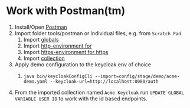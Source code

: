 # Work with Postman(tm)

1. Install/Open [Postman](https://www.postman.com/)
2. Import folder tools/postman or individual files, e.g. from `Scratch Pad` 
   1. Import [globals](acme.postman_globals.json)
   2. Import [http-environment for ](acme.postman_environment_http.json)
   3. Import [https-environment for https](acme.postman_environment_https.json)
   4. Import [collection](acme.postman_collection.json) 
3. Apply demo configuration to the keycloak env of choice
   1. ```
      java bin/keycloakConfigCli --import=config/stage/demo/acme-demo.yaml --keycloak-url=http://localhost:8080/auth
      ```
4. From the imported collection named `Acme Keycloak` run `UPDATE GLOBAL VARIABLE USER ID` to work with the id based endpoints. 
   